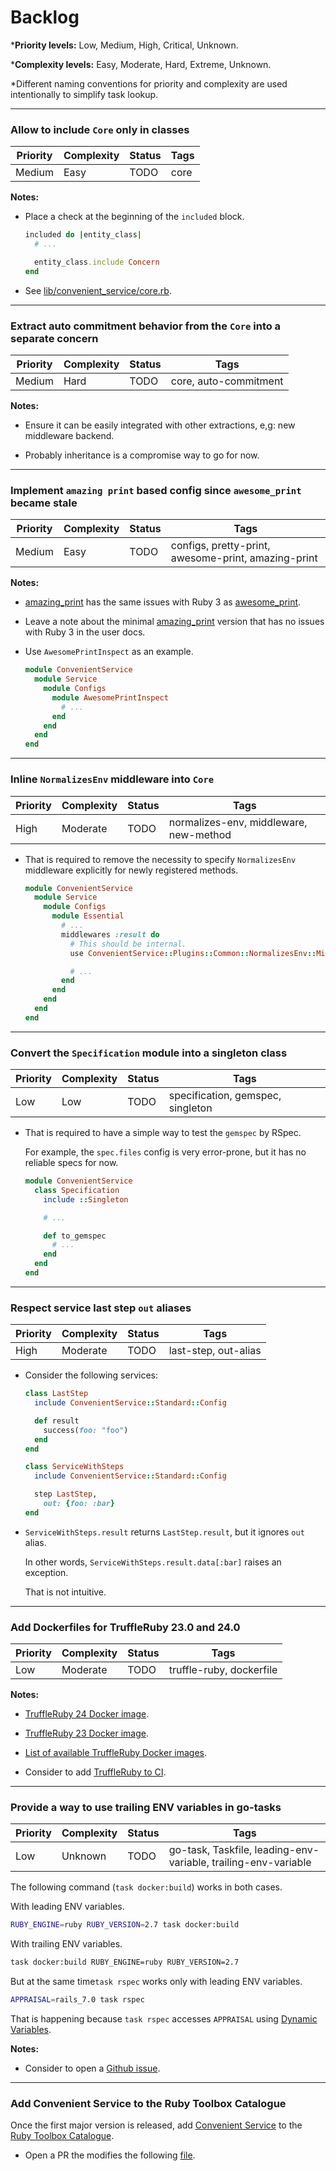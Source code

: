 # Backlog

\***Priority levels:** Low, Medium, High, Critical, Unknown.

\***Complexity levels:** Easy, Moderate, Hard, Extreme, Unknown.

\*Different naming conventions for priority and complexity are used intentionally to simplify task lookup.

---

### Allow to include `Core` only in classes

| Priority | Complexity | Status | Tags |
| - | - | - | - |
| Medium | Easy | TODO | core |

**Notes:**

- Place a check at the beginning of the `included` block.
  ```ruby
  included do |entity_class|
    # ...

    entity_class.include Concern
  end
  ```

- See [lib/convenient_service/core.rb](https://github.com/marian13/convenient_service/blob/v0.18.0/lib/convenient_service/core.rb#L18).

---

### Extract auto commitment behavior from the `Core` into a separate concern

| Priority | Complexity | Status | Tags |
| - | - | - | - |
| Medium | Hard | TODO | core, auto-commitment |

**Notes:**

- Ensure it can be easily integrated with other extractions, e,g: new middleware backend.

- Probably inheritance is a compromise way to go for now.

---

### Implement `amazing print` based config since `awesome_print` became stale

| Priority | Complexity | Status | Tags |
| - | - | - | - |
| Medium | Easy | TODO | configs, pretty-print, awesome-print, amazing-print |

**Notes:**

- [amazing_print](https://github.com/awesome-print/awesome_print) has the same issues with Ruby 3 as [awesome_print](https://github.com/awesome-print/awesome_print).

- Leave a note about the minimal [amazing_print](https://github.com/awesome-print/awesome_print) version that has no issues with Ruby 3 in the user docs.

- Use `AwesomePrintInspect` as an example.

  ```ruby
  module ConvenientService
    module Service
      module Configs
        module AwesomePrintInspect
          # ...
        end
      end
    end
  end
  ```

---

### Inline `NormalizesEnv` middleware into `Core`

| Priority | Complexity | Status | Tags |
| - | - | - | - |
| High | Moderate | TODO | normalizes-env, middleware, new-method |

- That is required to remove the necessity to specify `NormalizesEnv` middleware explicitly for newly registered methods.

  ```ruby
  module ConvenientService
    module Service
      module Configs
        module Essential
          # ...
          middlewares :result do
            # This should be internal.
            use ConvenientService::Plugins::Common::NormalizesEnv::Middleware

            # ...
          end
        end
      end
    end
  end
  ```

---

### Convert the `Specification` module into a singleton class

| Priority | Complexity | Status | Tags |
| - | - | - | - |
| Low | Low | TODO | specification, gemspec, singleton |

- That is required to have a simple way to test the `gemspec` by RSpec.

  For example, the `spec.files` config is very error-prone, but it has no reliable specs for now.

  ```ruby
  module ConvenientService
    class Specification
      include ::Singleton

      # ...

      def to_gemspec
        # ...
      end
    end
  end
  ```

---

### Respect service last step `out` aliases

| Priority | Complexity | Status | Tags |
| - | - | - | - |
| High | Moderate | TODO | last-step, out-alias |

- Consider the following services:

  ```ruby
  class LastStep
    include ConvenientService::Standard::Config

    def result
      success(foo: "foo")
    end
  end

  class ServiceWithSteps
    include ConvenientService::Standard::Config

    step LastStep,
      out: {foo: :bar}
  end
  ```

- `ServiceWithSteps.result` returns `LastStep.result`, but it ignores `out` alias.

  In other words, `ServiceWithSteps.result.data[:bar]` raises an exception.

  That is not intuitive.

---

### Add Dockerfiles for TruffleRuby 23.0 and 24.0

| Priority | Complexity | Status | Tags |
| - | - | - | - |
| Low | Moderate | TODO | truffle-ruby, dockerfile |

**Notes:**

- [TruffleRuby 24 Docker image](https://github.com/graalvm/container/pkgs/container/truffleruby-community/193001493?tag=24.0.0).

- [TruffleRuby 23 Docker image](https://github.com/graalvm/container/pkgs/container/truffleruby-community/103900821?tag=23.0.0).

- [List of available TruffleRuby Docker images](https://github.com/graalvm/container/pkgs/container/truffleruby-community/versions?filters%5Bversion_type%5D=tagged).

- Consider to add [TruffleRuby to CI](https://github.com/marketplace/actions/setup-ruby-jruby-and-truffleruby).

---

### Provide a way to use trailing ENV variables in go-tasks

| Priority | Complexity | Status | Tags |
| - | - | - | - |
| Low | Unknown | TODO | go-task, Taskfile, leading-env-variable, trailing-env-variable |


The following command (`task docker:build`) works in both cases.

With leading ENV variables.

```bash
RUBY_ENGINE=ruby RUBY_VERSION=2.7 task docker:build
```

With trailing ENV variables.

```bash
task docker:build RUBY_ENGINE=ruby RUBY_VERSION=2.7
```

But at the same time`task rspec` works only with leading ENV variables.

```bash
APPRAISAL=rails_7.0 task rspec
```

That is happening because `task rspec` accesses `APPRAISAL` using [Dynamic Variables](https://taskfile.dev/usage/#dynamic-variables).

**Notes:**

- Consider to open a [Github issue](https://github.com/go-task/task/issues).

---

### Add Convenient Service to the Ruby Toolbox Catalogue

Once the first major version is released, add [Convenient Service](https://github.com/marian13/convenient_service) to the [Ruby Toolbox Catalogue](https://www.ruby-toolbox.com/categories/Service_Objects).

- Open a PR the modifies the following [file](https://github.com/rubytoolbox/catalog/blob/main/catalog/Code_Organization/Service_Objects.yml).
